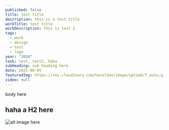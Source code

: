 ```yaml
---
published: false
title: test title
description: this is a test title
workTitle: test title
workDescription: this is test 2
tags:
  - work
  - design
  - test
  - logo
year: "2024"
task: test, test2, haha
subHeading: sub heading here
date: 2021-06-05
featuredImg: https://res.cloudinary.com/haroldao/image/upload/f_auto,q_auto/v1619465997/sample.jpg
video: null
---
```

body here

## **haha a H2 here**

![alt image here](https://res.cloudinary.com/haroldao/image/upload/f_auto,q_auto/v1622745184/Your%20Social%20App.jpg "title img here")